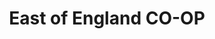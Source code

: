 ---
title: "East of England CO-OP"
url: /ipswich/east-of-england-co-op-sheldrake-drive/
shop: supermarket
---
